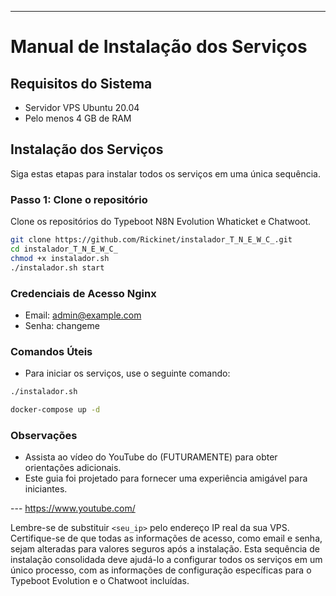 
---

# Manual de Instalação dos Serviços

## Requisitos do Sistema

- Servidor VPS Ubuntu 20.04
- Pelo menos 4 GB de RAM

## Instalação dos Serviços

Siga estas etapas para instalar todos os serviços em uma única sequência.

### Passo 1: Clone o repositório

Clone os repositórios do Typeboot N8N Evolution Whaticket e Chatwoot.

```bash
git clone https://github.com/Rickinet/instalador_T_N_E_W_C_.git
cd instalador_T_N_E_W_C_
chmod +x instalador.sh
./instalador.sh start
```
### Credenciais de Acesso Nginx

- Email: admin@example.com
- Senha: changeme

### Comandos Úteis

- Para iniciar os serviços, use o seguinte comando:

```bash
./instalador.sh

docker-compose up -d
```

### Observações

- Assista ao vídeo do YouTube do (FUTURAMENTE) para obter orientações adicionais.
- Este guia foi projetado para fornecer uma experiência amigável para iniciantes.

--- https://www.youtube.com/

Lembre-se de substituir `<seu_ip>` pelo endereço IP real da sua VPS. Certifique-se de que todas as informações de acesso, como email e senha, sejam alteradas para valores seguros após a instalação. Esta sequência de instalação consolidada deve ajudá-lo a configurar todos os serviços em um único processo, com as informações de configuração específicas para o Typeboot Evolution e o Chatwoot incluídas.
